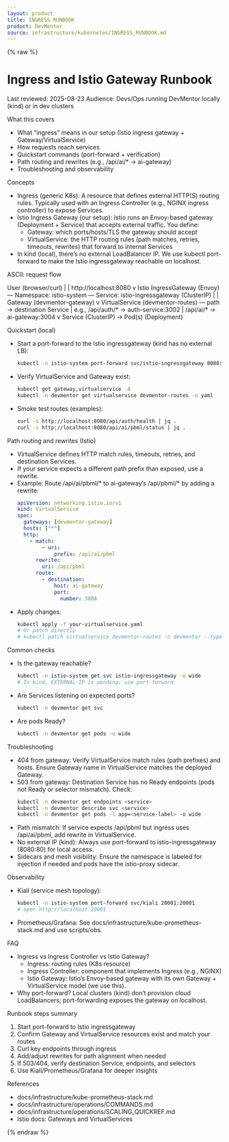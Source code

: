 ```yaml
---
layout: product
title: INGRESS RUNBOOK
product: DevMentor
source: infrastructure/kubernetes/INGRESS_RUNBOOK.md
---
```


{% raw %}
# Ingress and Istio Gateway Runbook

Last reviewed: 2025-08-23
Audience: Devs/Ops running DevMentor locally (kind) or in dev clusters

What this covers
- What “ingress” means in our setup (Istio ingress gateway + Gateway/VirtualService)
- How requests reach services
- Quickstart commands (port-forward + verification)
- Path routing and rewrites (e.g., /api/ai/* → ai-gateway)
- Troubleshooting and observability

Concepts
- Ingress (generic K8s): A resource that defines external HTTP(S) routing rules. Typically used with an Ingress Controller (e.g., NGINX ingress controller) to expose Services.
- Istio Ingress Gateway (our setup): Istio runs an Envoy-based gateway (Deployment + Service) that accepts external traffic. You define:
  - Gateway: which ports/hosts/TLS the gateway should accept
  - VirtualService: the HTTP routing rules (path matches, retries, timeouts, rewrites) that forward to internal Services
- In kind (local), there’s no external LoadBalancer IP. We use kubectl port-forward to make the Istio ingressgateway reachable on localhost.

ASCII: request flow

User (browser/curl)
  |
  | http://localhost:8080
  v
Istio IngressGateway (Envoy) — Namespace: istio-system — Service: istio-ingressgateway (ClusterIP)
  |
  | Gateway (devmentor-gateway)
  v
VirtualService (devmentor-routes) — path → destination Service
  |    e.g., /api/auth/*  → auth-service:3002
  |          /api/ai/*    → ai-gateway:3004
  v
Service (ClusterIP) → Pod(s) (Deployment)

Quickstart (local)
- Start a port-forward to the Istio ingressgateway (kind has no external LB):
  ```bash
  kubectl -n istio-system port-forward svc/istio-ingressgateway 8080:80
  ```
- Verify VirtualService and Gateway exist:
  ```bash
  kubectl get gateway,virtualservice -A
  kubectl -n devmentor get virtualservice devmentor-routes -o yaml
  ```
- Smoke test routes (examples):
  ```bash
  curl -s http://localhost:8080/api/auth/health | jq .
  curl -s http://localhost:8080/api/ai/pbml/status | jq .
  ```

Path routing and rewrites (Istio)
- VirtualService defines HTTP match rules, timeouts, retries, and destination Services.
- If your service expects a different path prefix than exposed, use a rewrite.
- Example: Route /api/ai/pbml/* to ai-gateway’s /api/pbml/* by adding a rewrite:
  ```yaml
  apiVersion: networking.istio.io/v1
  kind: VirtualService
  spec:
    gateways: [devmentor-gateway]
    hosts: ["*"]
    http:
      - match:
          - uri:
              prefix: /api/ai/pbml
        rewrite:
          uri: /api/pbml
        route:
          - destination:
              host: ai-gateway
              port:
                number: 3004
  ```
- Apply changes:
  ```bash
  kubectl apply -f your-virtualservice.yaml
  # Or patch directly
  # kubectl patch virtualservice devmentor-routes -n devmentor --type='json' -p='[ { "op":"add", "path":"/spec/http/2/rewrite", "value":{"uri":"/api"} } ]'
  ```

Common checks
- Is the gateway reachable?
  ```bash
  kubectl -n istio-system get svc istio-ingressgateway -o wide
  # In kind, EXTERNAL-IP is pending; use port-forward
  ```
- Are Services listening on expected ports?
  ```bash
  kubectl -n devmentor get svc
  ```
- Are pods Ready?
  ```bash
  kubectl -n devmentor get pods -o wide
  ```

Troubleshooting
- 404 from gateway: Verify VirtualService match rules (path prefixes) and hosts. Ensure Gateway name in VirtualService matches the deployed Gateway.
- 503 from gateway: Destination Service has no Ready endpoints (pods not Ready or selector mismatch). Check:
  ```bash
  kubectl -n devmentor get endpoints <service>
  kubectl -n devmentor describe svc <service>
  kubectl -n devmentor get pods -l app=<service-label> -o wide
  ```
- Path mismatch: If service expects /api/pbml but ingress uses /api/ai/pbml, add rewrite in VirtualService.
- No external IP (kind): Always use port-forward to istio-ingressgateway (8080:80) for local access.
- Sidecars and mesh visibility: Ensure the namespace is labeled for injection if needed and pods have the istio-proxy sidecar.

Observability
- Kiali (service mesh topology):
  ```bash
  kubectl -n istio-system port-forward svc/kiali 20001:20001
  # open http://localhost:20001
  ```
- Prometheus/Grafana: See docs/infrastructure/kube-prometheus-stack.md and use scripts/obs.

FAQ
- Ingress vs Ingress Controller vs Istio Gateway?
  - Ingress: routing rules (K8s resource)
  - Ingress Controller: component that implements Ingress (e.g., NGINX)
  - Istio Gateway: Istio’s Envoy-based gateway with its own Gateway + VirtualService model (we use this).
- Why port-forward? Local clusters (kind) don’t provision cloud LoadBalancers; port-forwarding exposes the gateway on localhost.

Runbook steps summary
1) Start port-forward to Istio ingressgateway
2) Confirm Gateway and VirtualService resources exist and match your routes
3) Curl key endpoints through ingress
4) Add/adjust rewrites for path alignment when needed
5) If 503/404, verify destination Service, endpoints, and selectors
6) Use Kiali/Prometheus/Grafana for deeper insights

References
- docs/infrastructure/kube-prometheus-stack.md
- docs/infrastructure/operations/COMMANDS.md
- docs/infrastructure/operations/SCALING_QUICKREF.md
- Istio docs: Gateways and VirtualServices

{% endraw %}
